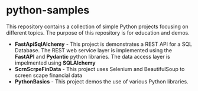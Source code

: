 # python-samples
This repository contains a collection of simple Python projects focusing on different topics.  The purpose of this repository is for education and demos.
- **FastApiSqlAlchemy** - This project is demonstrates a REST API for a SQL Database.  The REST web service layer is implemented using the **FastAPI** and **Pydantic** python libraries.  The data access layer is impelmented using **SQLAlchemy**
- **ScrnScrpeFinData** - This project uses Selenium and BeautifulSoup to screen scape financial data
- **PythonBasics** - This project demos the use of various Python libraries.
